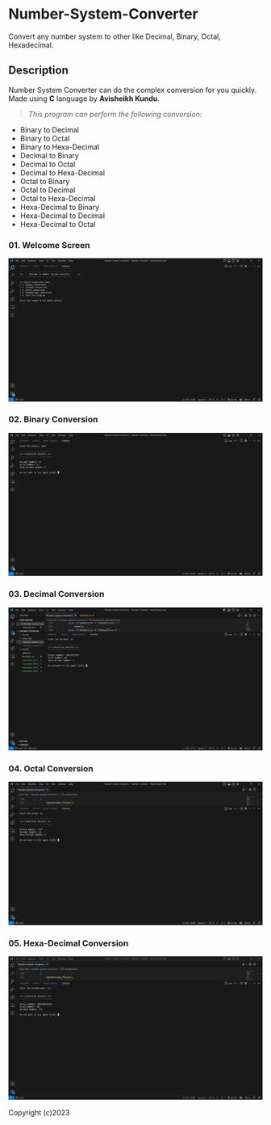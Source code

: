 # Number-System-Converter
Convert any number system to other like Decimal, Binary, Octal, Hexadecimal.


## Description
Number System Converter can do the complex conversion for you quickly. Made using **C** language by **Avisheikh Kundu**.

> _This program can perform the following conversion:_

- Binary to Decimal
- Binary to Octal
- Binary to Hexa-Decimal
- Decimal to Binary
- Decimal to Octal
- Decimal to Hexa-Decimal
- Octal to Binary
- Octal to Decimal
- Octal to Hexa-Decimal
- Hexa-Decimal to Binary
- Hexa-Decimal to Decimal
- Hexa-Decimal to Octal

### 01. Welcome Screen

![Alt text](<Screenshot 2023-09-10 205801.png>)

### 02. Binary Conversion

![Alt text](<Screenshot 2023-09-10 205848.png>)
### 03. Decimal Conversion

![Alt text](<Screenshot 2023-09-10 211444.png>)
### 04. Octal Conversion

![Alt text](<Screenshot 2023-09-10 210448.png>)
### 05. Hexa-Decimal Conversion

![Alt text](<Screenshot 2023-09-10 210407.png>)

Copyright (c)2023
